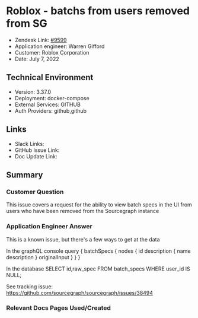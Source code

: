 
# Roblox - batchs from users removed from SG <!-- Ticket Title  Hint: include keywords to make it searchable -->

- Zendesk Link: [#9599](https://sourcegraph.zendesk.com/agent/tickets/9599)
- Application engineer: Warren Gifford
- Customer: Roblox Corporation <!-- Redact if this contains personally identifying information -->
- Date: July 7, 2022

<!-- Data populated from integration, speak to Ben Gordon or Michael Bali if not working -->
<!-- During Internal team trial, fill missing data manually (we are waiting for all data to sync) -->

## Technical Environment
- Version: 3.37.0​
- Deployment: docker-compose
- External Services: GITHUB
- Auth Providers: github,github


## Links
<!-- Data for application engineer manual entry -->
- Slack Links:
- GitHub Issue Link:
- Doc Update Link:

## Summary
### Customer Question

This issue covers a request for the ability to view batch specs in the UI from users who have been removed from the Sourcegraph instance

### Application Engineer Answer

This is a known issue, but there's a few ways to get at the data

In the graphQL console
query {
  batchSpecs {
    nodes {
      id
      description {
        name
        description
      }
      originalInput
    }
  }
}


In the database
SELECT id,raw_spec FROM batch_specs WHERE user_id IS NULL;


See tracking issue: https://github.com/sourcegraph/sourcegraph/issues/38494

### Relevant Docs Pages Used/Created

<!-- Once complete, upload a copy to https://github.com/sourcegraph/support-tools-internal/tree/main/resolved-tickets as a .md file -->
<!-- Name the file 9599.md -->
